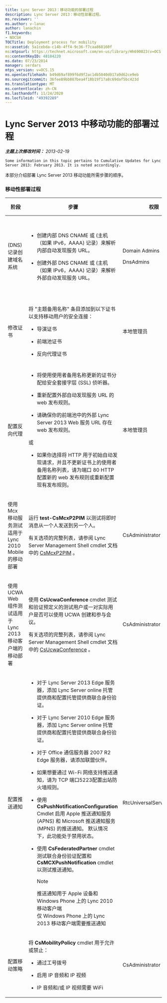 ```yaml
---
title: Lync Server 2013：移动功能的部署过程
description: Lync Server 2013：移动性部署过程。
ms.reviewer: ''
ms.author: v-lanac
author: lanachin
f1.keywords:
- NOCSH
TOCTitle: Deployment process for mobility
ms:assetid: 5a1cebda-c14b-4ff4-9c36-f7caa868160f
ms:mtpsurl: https://technet.microsoft.com/en-us/library/Hh690023(v=OCS.15)
ms:contentKeyID: 48184220
ms.date: 07/23/2014
manager: serdars
mtps_version: v=OCS.15
ms.openlocfilehash: b49d69af899f6d9f2ac1db5040d017a9d62ce9eb
ms.sourcegitcommit: 36fee89bb887bea4f18b19f17a8c69daf5bc423d
ms.translationtype: MT
ms.contentlocale: zh-CN
ms.lasthandoff: 11/24/2020
ms.locfileid: "49392289"
---
```

# <a name="deployment-process-for-mobility-in-lync-server-2013"></a>Lync Server 2013 中移动功能的部署过程

<div data-xmlns="http://www.w3.org/1999/xhtml">

<div class="topic" data-xmlns="http://www.w3.org/1999/xhtml" data-msxsl="urn:schemas-microsoft-com:xslt" data-cs="https://msdn.microsoft.com/">

<div data-asp="https://msdn2.microsoft.com/asp">



</div>

<div id="mainSection">

<div id="mainBody">

<span> </span>

_**主题上次修改时间：** 2013-02-19_

    Some information in this topic pertains to Cumulative Updates for Lync Server 2013: February 2013. It is noted accordingly.

本部分介绍部署 Lync Server 2013 移动功能所需步骤的顺序。

### <a name="mobility-deployment-process"></a>移动性部署过程

<table>
<colgroup>
<col style="width: 25%" />
<col style="width: 25%" />
<col style="width: 25%" />
<col style="width: 25%" />
</colgroup>
<thead>
<tr class="header">
<th>阶段</th>
<th>步骤</th>
<th>权限</th>
<th>部署文档</th>
</tr>
</thead>
<tbody>
<tr class="odd">
<td><p> (DNS) 记录创建域名系统</p></td>
<td><ul>
<li><p>创建内部 DNS CNAME 或 (主机（如果 IPv6，AAAA) 记录）来解析内部自动发现服务 URL。</p></li>
<li><p>创建外部 DNS CNAME 或 (主机（如果 IPv6，AAAA) 记录）来解析外部自动发现服务 URL。</p></li>
</ul></td>
<td><p>Domain Admins</p>
<p>DnsAdmins</p></td>
<td><p><a href="lync-server-2013-creating-dns-records-for-the-autodiscover-service.md">在 Lync Server 2013 中为自动发现服务创建 DNS 记录</a></p></td>
</tr>
<tr class="even">
<td><p>修改证书</p></td>
<td><p>将 "主题备用名称" 条目添加到以下证书以支持移动用户的安全连接：</p>
<ul>
<li><p>导演证书</p></li>
<li><p>前端池证书</p></li>
<li><p>反向代理证书</p></li>
</ul></td>
<td><p>本地管理员</p></td>
<td><p><a href="lync-server-2013-modifying-certificates-for-mobility.md">在 Lync Server 2013 中修改证书以实现移动功能</a></p></td>
</tr>
<tr class="odd">
<td><p>配置反向代理</p></td>
<td><ul>
<li><p>将使用使用者备用名称更新的证书分配给安全套接字层 (SSL) 侦听器。</p></li>
<li><p>重新配置外部自动发现服务 URL 的 web 发布规则。</p></li>
<li><p>请确保你的前端池中的外部 Lync Server 2013 Web 服务 URL 存在 web 发布规则。</p></li>
</ul>
<p>或</p>
<ul>
<li><p>如果你选择将 HTTP 用于初始自动发现请求，并且不更新证书上的使用者备用名称列表，请为端口 80 HTTP 配置新的 web 发布规则或重新配置现有发布规则。</p></li>
</ul></td>
<td><p>本地管理员</p></td>
<td><p><a href="lync-server-2013-configuring-the-reverse-proxy-for-mobility.md">在 Lync Server 2013 中配置反向代理以实现移动功能</a></p></td>
</tr>
<tr class="even">
<td><p>使用 Mcx 移动服务测试适用于 Lync 2010 Mobile 的移动部署</p></td>
<td><p>运行 <strong>test-CsMcxP2PIM</strong> 以测试将即时消息从一个人发送到另一个人。</p>
<p>有关选项的完整列表，请参阅 Lync Server Management Shell cmdlet 文档中的 <a href="https://docs.microsoft.com/powershell/module/skype/Test-CsMcxP2PIM">CsMcxP2PIM</a> 。</p></td>
<td><p>CsAdministrator</p></td>
<td><p><a href="lync-server-2013-verifying-your-mobility-deployment.md">在 Lync Server 2013 中验证您的移动功能部署</a></p></td>
</tr>
<tr class="odd">
<td><p>使用 UCWA Web 组件测试适用于 Lync 2013 移动客户端的移动部署</p></td>
<td><p>使用 <strong>CsUcwaConference</strong> cmdlet 测试和验证预定义的测试用户或一对实际用户是否可以使用 UCWA 创建和参与会议。</p>
<p>有关选项的完整列表，请参阅 Lync Server Management Shell cmdlet 文档中的 <a href="https://docs.microsoft.com/powershell/module/skype/Test-CsUcwaConference">CsUcwaConference</a> 。</p></td>
<td><p>CsAdministrator</p></td>
<td><p><a href="lync-server-2013-verifying-your-mobility-deployment.md">在 Lync Server 2013 中验证您的移动功能部署</a></p></td>
</tr>
<tr class="even">
<td><p>配置推送通知</p></td>
<td><ul>
<li><p>对于 Lync Server 2013 Edge 服务器，添加 Lync Server online 托管提供商和配置托管提供商联合身份验证。</p></li>
<li><p>对于 Lync Server 2010 Edge 服务器，添加 Lync Server online 托管提供商和配置托管提供商联合身份验证。</p></li>
<li><p>对于 Office 通信服务器 2007 R2 Edge 服务器，请添加联盟伙伴。</p></li>
<li><p>如果想要通过 Wi-Fi 网络支持推送通知，请为 TCP 端口5223配置出站防火墙规则。</p></li>
<li><p>使用 <strong>CsPushNotificationConfiguration</strong> Cmdlet 启用 Apple 推送通知服务 (APNS) 和 Microsoft 推送通知服务 (MPNS) 的推送通知。 默认情况下，此功能处于禁用状态。</p></li>
<li><p>使用 <strong>CsFederatedPartner</strong> cmdlet 测试联合身份验证配置和 <strong>CsMCXPushNotification</strong> cmdlet 以测试推送通知。</p>
<div>

> [!NOTE]  
> 推送通知用于 Apple 设备和 Windows Phone 上的 Lync 2010 移动客户端<BR>仅 Windows Phone 上的 Lync 2013 移动客户端需要推送通知


</div></li>
</ul></td>
<td><p>RtcUniversalServerAdmins</p></td>
<td><p><a href="lync-server-2013-configuring-for-push-notifications.md">在 Lync Server 2013 中配置推送通知</a></p></td>
</tr>
<tr class="odd">
<td><p>配置移动策略</p></td>
<td><p>将 <strong>CsMobilityPolicy</strong> cmdlet 用于允许或禁止：</p>
<ul>
<li><p>通过工号拨号</p></li>
<li><p>启用 IP 音频和 IP 视频</p></li>
<li><p>IP 音频和/或 IP 视频需要 WiFi</p></li>
</ul></td>
<td><p>CsAdministrator</p></td>
<td><p><a href="lync-server-2013-configuring-mobility-policy.md">在 Lync Server 2013 中配置移动策略</a></p></td>
</tr>
</tbody>
</table>


</div>

<span> </span>

</div>

</div>

</div>

